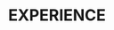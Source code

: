 ---
title: EXPERIENCE
experiences:
    -   start: 2022 - current
        title: Chief Technology Officer
        link: https://www.yxala.com
        company: YXALA (CAIRN S.A.R.L)
        location: Luxembourg, Luxembourg
        description: Creation of <b>YXALA</b>, a multi-platform solution permitting to store, index and search any personal information under full privacy. Use of cutting-edge technologies, including an innovative <b>search engine</b>, <b>blind AI</b> and <b>end-to-end encryption</b>.
                    
    -   start: 2021 - 2022
        company: CAIRN S.A.R.L
        title: Software Manager
        link: https://www.cairn.lu
        location: Luxembourg, Luxembourg
        description: Imagining the <b>future of the privacy</b> by creating a platform permetting to store any personal and private information in a secure way using an innovative zero-knowledge and end-to-end encrypted solution.

    -   start: 2017 - 2021
        company: INVERTO
        title: HTS-DBS, High Thoughput Satellite Data Broadcast System
        link: https://artes.esa.int/projects/htsdbs
        location: Gonderange, Luxembourg
        description: <b>ESA project</b> realized in collaboration with SES and University of Luxembourg. Responsible for designing the architecture and realize the implementation of a CDN for <b>Edge caching over Satellite</b>. The main task includes the implementation of a high performance and reliable unidirectional file transfer protocol exploiting broadcast capabilities of satellites.

    -   start: 2016 - 2017
        company: INVERTO
        title: Low latency video transcoder
        link: https://youtu.be/AM-EmW0dr-A
        location: Wecker, Luxembourg
        description: Real-time H264/HEVC <b>video transcoder</b> for medical application using hardware accelerated image processing (OpenCL, OpenGL, Intel Quick Sync). Low latency streaming server for <b>WebRTC</b>. Cross-platform video player for mobile and PC implementing high quality image rendering based on <b>GPU</b> acceleration.

    -   start: 2010 - 2016
        company: INVERTO
        title: WebKit for Smart TV
        link: https://www.digitaltvnews.net/?p=10566
        location: Wecker, Luxembourg
        description: Developement of <b>Hybrid broadcast broadband TV</b> (HbbTV) web engine based on <b>WebKit</b> for Set-Top-Box. Implementation of HTML5 video player, DRM and Smart TV portals. Optimisation of image decoders for sh4 processor. Developement of linux graphics driver for ST40 chipset to accelerate web browser rendering. 


---